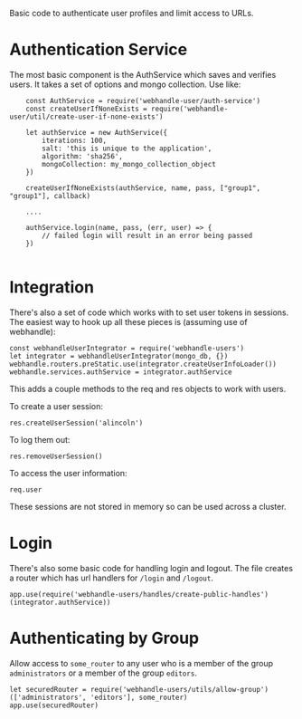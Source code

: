 Basic code to authenticate user profiles and limit access to URLs.

# Authentication Service

The most basic component is the AuthService which saves and verifies users. It takes
a set of options and mongo collection. Use like:

```
	const AuthService = require('webhandle-user/auth-service')
	const createUserIfNoneExists = require('webhandle-user/util/create-user-if-none-exists')
	
	let authService = new AuthService({
		iterations: 100,
		salt: 'this is unique to the application',
		algorithm: 'sha256',
		mongoCollection: my_mongo_collection_object
	})
	
	createUserIfNoneExists(authService, name, pass, ["group1", "group1"], callback)
	
	....
	
	authService.login(name, pass, (err, user) => {
		// failed login will result in an error being passed
	})
	
```

# Integration 

There's also a set of code which works with to set user tokens in sessions. 
The easiest way to hook up all these pieces is (assuming use of webhandle):

```
const webhandleUserIntegrator = require('webhandle-users')
let integrator = webhandleUserIntegrator(mongo_db, {})
webhandle.routers.preStatic.use(integrator.createUserInfoLoader())
webhandle.services.authService = integrator.authService
```

This adds a couple methods to the req and res objects to work with users.

To create a user session:
```
res.createUserSession('alincoln')
```

To log them out:
```
res.removeUserSession()
```

To access the user information:
```
req.user
```

These sessions are not stored in memory so can be used across a cluster.

# Login 

There's also some basic code for handling login and logout. The file creates a 
router which has url handlers for `/login` and `/logout`.

```
app.use(require('webhandle-users/handles/create-public-handles')(integrator.authService))

```

# Authenticating by Group

Allow access to `some_router` to any user who is a member of the group `administrators` or
a member of the group `editors`.

```
let securedRouter = require('webhandle-users/utils/allow-group')(['administrators', 'editors'], some_router)
app.use(securedRouter)

```